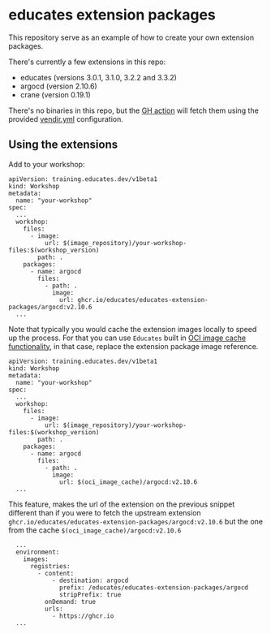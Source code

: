 # educates extension packages

This repository serve as an example of how to create your own extension packages.

There's currently a few extensions in this repo:

- educates (versions 3.0.1, 3.1.0, 3.2.2 and 3.3.2)
- argocd (version 2.10.6)
- crane (version 0.19.1)

There's no binaries in this repo, but the [GH action](.github/workflows/publish-packages.yaml) will fetch them using
the provided [vendir.yml](./vendir.yml) configuration.

## Using the extensions

Add to your workshop:

```
apiVersion: training.educates.dev/v1beta1
kind: Workshop
metadata:
  name: "your-workshop"
spec:
  ...
  workshop:
    files:
      - image:
          url: $(image_repository)/your-workshop-files:$(workshop_version)
        path: .
    packages:
      - name: argocd
        files:
          - path: .
            image:
              url: ghcr.io/educates/educates-extension-packages/argocd:v2.10.6
  ...
```

Note that typically you would cache the extension images locally to speed up the process. For that you can use `Educates`
built in [OCI image cache functionality](https://docs.educates.dev/custom-resources/workshop-definition#shared-oci-image-cache),
in that case, replace the extension package image reference.

```
apiVersion: training.educates.dev/v1beta1
kind: Workshop
metadata:
  name: "your-workshop"
spec:
  ...
  workshop:
    files:
      - image:
          url: $(image_repository)/your-workshop-files:$(workshop_version)
        path: .
    packages:
      - name: argocd
        files:
          - path: .
            image:
              url: $(oci_image_cache)/argocd:v2.10.6
  ...
```

This feature, makes the url of the extension on the previous snippet different than if you were to fetch the upstream
extension `ghcr.io/educates/educates-extension-packages/argocd:v2.10.6` but the one from the cache `$(oci_image_cache)/argocd:v2.10.6`

```
  ...
  environment:
    images:
      registries:
        - content:
            - destination: argocd
              prefix: /educates/educates-extension-packages/argocd
              stripPrefix: true
          onDemand: true
          urls:
            - https://ghcr.io
  ...
```
